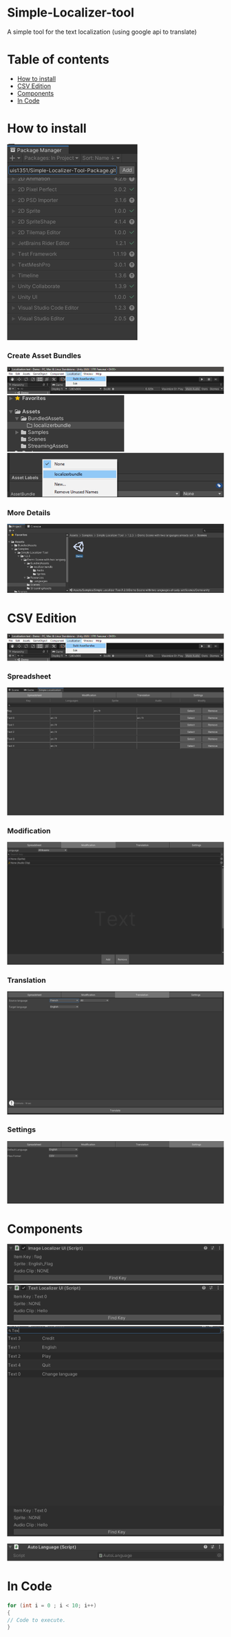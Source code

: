 # Simple-Localizer-tool
 A simple tool for the text localization (using google api to translate)
 
# Table of contents
* [How to install](#general-info)
* [CSV Edition](#general-info)
* [Components](#general-info)
* [In Code](#general-info)

# How to install
![Install Package](https://github.com/Louis1351/Simple-Localizer-Tool-Package/blob/main/tutorials/Screenshot_1.png)

### Create Asset Bundles
![Assets Bundle Creation](https://github.com/Louis1351/Simple-Localizer-Tool-Package/blob/main/tutorials/Screenshot_2.png)
![localizerbundle1](https://github.com/Louis1351/Simple-Localizer-Tool-Package/blob/main/tutorials/Screenshot_13.png)
![localizerbundle2](https://github.com/Louis1351/Simple-Localizer-Tool-Package/blob/main/tutorials/Screenshot_12.png)

### More Details
![Demo](https://github.com/Louis1351/Simple-Localizer-Tool-Package/blob/main/tutorials/Screenshot_3.png)

# CSV Edition
![Assets Bundle Creation](https://github.com/Louis1351/Simple-Localizer-Tool-Package/blob/main/tutorials/Screenshot_2.png)

### Spreadsheet
![Spreadsheet](https://github.com/Louis1351/Simple-Localizer-Tool-Package/blob/main/tutorials/Screenshot_7.png)

### Modification
![Modification](https://github.com/Louis1351/Simple-Localizer-Tool-Package/blob/main/tutorials/Screenshot_8.png)

### Translation
![Translation](https://github.com/Louis1351/Simple-Localizer-Tool-Package/blob/main/tutorials/Screenshot_9.png)

### Settings
![Settings](https://github.com/Louis1351/Simple-Localizer-Tool-Package/blob/main/tutorials/Screenshot_10.png)

# Components
![Image Component](https://github.com/Louis1351/Simple-Localizer-Tool-Package/blob/main/tutorials/Screenshot_4.png)
![Text Component](https://github.com/Louis1351/Simple-Localizer-Tool-Package/blob/main/tutorials/Screenshot_5.png)
![Key Component](https://github.com/Louis1351/Simple-Localizer-Tool-Package/blob/main/tutorials/Screenshot_6.png)

![AutoLanguage Component](https://github.com/Louis1351/Simple-Localizer-Tool-Package/blob/main/tutorials/Screenshot_11.png)
# In Code
```csharp
for (int i = 0 ; i < 10; i++)
{
// Code to execute.
}
```





